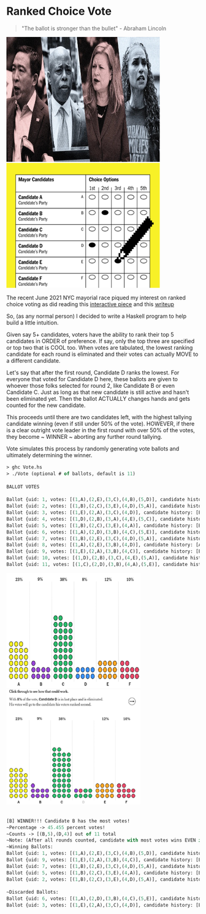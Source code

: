 Ranked Choice Vote
==================

>
> "The ballot is stronger than the bullet" - Abraham Lincoln
>
<p float="left">
  <img src='images/Vote1.jpg' width='400' height='325'/> 
  <img src='images/Vote2.jpg' width='400' height='325'/>
</p>

The recent June 2021 NYC mayorial race piqued my interest on ranked choice voting as did reading this [interactive piece](https://www.nytimes.com/interactive/2021/nyregion/ranked-choice-voting-nyc.html) 
and this [writeup](https://www1.nyc.gov/site/civicengagement/voting/ranked-choice-voting.page)

So, (as any normal person) I decided to write a Haskell program to help build a little intuition.

Given say 5+ candidates, voters have the ability to rank their top 5 candidates in ORDER of preference.
If say, only the top three are specified or top two that is COOL too.  When votes are tabulated, the lowest 
ranking candidate for each round is eliminated and their votes can actually MOVE to a different candidate.

Let's say that after the first round, Candidate D ranks the lowest.  For everyone that voted
for Candidate D here, these ballots are given to whoever those folks selected for round 2, like Candidate B 
or even Candidate C.  Just as long as that new candidate is still active and hasn't been eliminated yet. 
Then the ballot ACTUALLY changes hands and gets counted for the new candidate.

This proceeds until there are two candidates left, with the highest tallying candidate winning (even if still under 50% of the vote). 
HOWEVER, if there is a clear outright vote leader in the first round with over 50% of the votes,
they become ~ WINNER ~ aborting any further round tallying.
 
Vote simulates this process by randomly generating vote ballots and ultimately determining the winner.


```ocaml
> ghc Vote.hs
> ./Vote (optional # of ballots, default is 11)

BALLOT VOTES

Ballot {uid: 1, votes: [(1,A),(2,E),(3,C),(4,B),(5,D)], candidate history: [A]}
Ballot {uid: 2, votes: [(1,B),(2,C),(3,E),(4,D),(5,A)], candidate history: [B]}
Ballot {uid: 3, votes: [(1,E),(2,A),(3,C),(4,D)], candidate history: [E]}
Ballot {uid: 4, votes: [(1,D),(2,B),(3,A),(4,E),(5,C)], candidate history: [D]}
Ballot {uid: 5, votes: [(1,B),(2,C),(3,E),(4,A)], candidate history: [B]}
Ballot {uid: 6, votes: [(1,A),(2,D),(3,B),(4,C),(5,E)], candidate history: [A]}
Ballot {uid: 7, votes: [(1,B),(2,E),(3,C),(4,D),(5,A)], candidate history: [B]}
Ballot {uid: 8, votes: [(1,A),(2,E),(3,B),(4,D)], candidate history: [A]}
Ballot {uid: 9, votes: [(1,E),(2,A),(3,B),(4,C)], candidate history: [E]}
Ballot {uid: 10, votes: [(1,D),(2,B),(3,C),(4,E),(5,A)], candidate history: [D]}
Ballot {uid: 11, votes: [(1,C),(2,D),(3,B),(4,A),(5,E)], candidate history: [C]}

```

<p float="left">
  <img src='images/Vote3.png' width='350' height='300'/>
  <img src='images/Vote4.png' width='350' height='300'/>
</p>

```ocaml

[B] WINNER!!! Candidate B has the most votes!
~Percentage -> 45.455 percent votes!
~Counts -> [(B,5),(D,4)] out of 11 total
~Note: (After all rounds counted, candidate with most votes wins EVEN if less than 50 percent)
~Winning Ballots: 
Ballot {uid: 1, votes: [(1,A),(2,E),(3,C),(4,B),(5,D)], candidate history: [A -> 3: From A to Pick 4=B]}
Ballot {uid: 9, votes: [(1,E),(2,A),(3,B),(4,C)], candidate history: [E -> 2: From E to Pick 3=B]}
Ballot {uid: 7, votes: [(1,B),(2,E),(3,C),(4,D),(5,A)], candidate history: [B]}
Ballot {uid: 5, votes: [(1,B),(2,C),(3,E),(4,A)], candidate history: [B]}
Ballot {uid: 2, votes: [(1,B),(2,C),(3,E),(4,D),(5,A)], candidate history: [B]}

~Discarded Ballots: 
Ballot {uid: 6, votes: [(1,A),(2,D),(3,B),(4,C),(5,E)], candidate history: [A -> 3: From A to Discard, Unable to transfer to now inactive candidate C]}
Ballot {uid: 3, votes: [(1,E),(2,A),(3,C),(4,D)], candidate history: [E -> 2: From E to Discard, Unable to transfer to now inactive candidate C]}
```

